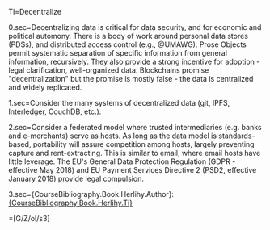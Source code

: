 Ti=Decentralize

0.sec=Decentralizing data is critical for data security, and for economic and political automony. There is a body of work around personal data stores (PDSs), and distributed access control (e.g., @UMAWG).  Prose Objects permit systematic separation of specific information from general information, recursively.  They also provide a strong incentive for adoption - legal clarification, well-organized data.   Blockchains promise "decentralization" but the promise is mostly false - the data is centralized and widely replicated.

1.sec=Consider the many systems of decentralized data (git, IPFS, Interledger, CouchDB, etc.).

2.sec=Consider a federated model where trusted intermediaries (e.g. banks and e-merchants) serve as hosts.  As long as the data model is standards-based, portability will assure competition among hosts, largely preventing capture and rent-extracting. This is similar to email, where email hosts have little leverage.  The EU's General Data Protection Regulation (GDPR - effective May 2018) and EU Payment Services Directive 2 (PSD2, effective January 2018) provide legal compulsion.

3.sec={CourseBibliography.Book.Herlihy.Author}: <a href="#CourseBibliography.Book.Herlihy.Sec" class="xref">{CourseBibliography.Book.Herlihy.Ti}</a>

=[G/Z/ol/s3]
